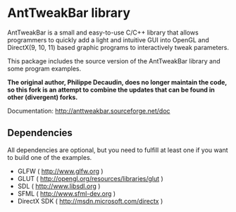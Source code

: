 # AntTweakBar library

AntTweakBar is a small and easy-to-use C/C++ library that allows programmers
to quickly add a light and intuitive GUI into OpenGL and DirectX(9, 10, 11) based
graphic programs to interactively tweak parameters.

This package includes the source version of the AntTweakBar library and some
program examples.

**The original author, Philippe Decaudin, does no longer maintain the code, so
this fork is an attempt to combine the updates that can be found in other
(divergent) forks.**

Documentation: http://anttweakbar.sourceforge.net/doc

## Dependencies

All dependencies are optional, but you need to fulfill at least one if you
want to build one of the examples.

* GLFW ( http://www.glfw.org )
* GLUT ( http://opengl.org/resources/libraries/glut )
* SDL ( http://www.libsdl.org )
* SFML ( http://www.sfml-dev.org )
* DirectX SDK ( http://msdn.microsoft.com/directx )

